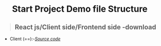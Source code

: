  <p align="center">
    <h1 align="center">Start Project Demo file Structure </h1>
</p>

> ## React js/Client side/Frontend side -download
  - Client (==):-*[Source code](https://github.com/julfiker755/client)*




